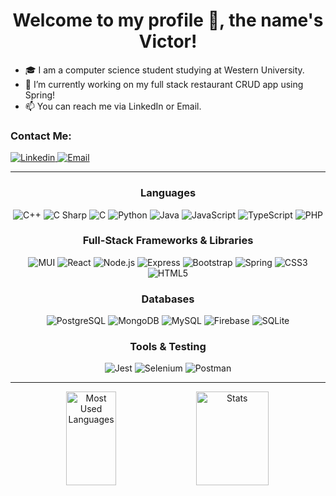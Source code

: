 <h1 align="center">Welcome to my profile 👋, the name's Victor!</h1>

<!-- Intro -->
 - 🎓 I am a computer science student studying at Western University.
 - 🔭 I’m currently working on my full stack restaurant CRUD app using Spring!
 - 📫 You can reach me via LinkedIn or Email.

<!-- Contacts -->
<h3><b>Contact Me:</b></h3>
<div align="left">
    <a href="https://www.linkedin.com/in/victorziweili/" rel="noreferrer noopener" target="_blank">
        <img alt="Linkedin" src="https://img.shields.io/badge/LinkedIn-0A66C2?style=for-the-badge&logo=linkedin"/>
    </a>
    <a href="mailto:livictor@protonmail.com" rel="noreferrer noopener" target="_blank">
        <img alt="Email" src="https://img.shields.io/badge/Email-0078D4?style=for-the-badge&logo=Microsoft Outlook"/>
    </a>
</div>

---

<!-- Tech stack -->
<!--Languages-->
<h3 align="center"><b>Languages</b></h3>
<div align="center">
    <img alt="C++" src="https://img.shields.io/badge/C++-00599C?style=for-the-badge&logo=C%2B%2B"/>
    <img alt="C Sharp" src="https://img.shields.io/badge/C Sharp-239120?style=for-the-badge&logo=C Sharp"/>
    <img alt="C" src="https://img.shields.io/badge/C-00599C?style=for-the-badge&logo=C"/>
    <img alt="Python" src="https://img.shields.io/badge/python-3670A0?style=for-the-badge&logo=python&logoColor=ffdd54"/>
    <img alt="Java" src="https://img.shields.io/badge/java-%23ED8B00.svg?style=for-the-badge&logo=java&logoColor=white"/> 
    <img alt="JavaScript" src="https://img.shields.io/badge/JavaScript-333?style=for-the-badge&logo=JavaScript"/>
    <img alt="TypeScript" src="https://img.shields.io/badge/typescript-%23007ACC.svg?style=for-the-badge&logo=typescript&logoColor=white"/>
    <img alt="PHP" src="https://img.shields.io/badge/php-%23777BB4.svg?style=for-the-badge&logo=php&logoColor=white"/>
</div>

<!--Frameworks-->
<h3 align="center"><b>Full-Stack Frameworks & Libraries</b></h3>
<div align="center">
    <img alt="MUI" src="https://img.shields.io/badge/MUI-eeeeee?style=for-the-badge&logo=MUI"/>
    <img alt="React" src="https://img.shields.io/badge/React-0059ae?style=for-the-badge&logo=react"/>
    <img alt="Node.js" src="https://img.shields.io/badge/node.js-6DA55F?style=for-the-badge&logo=node.js&logoColor=white"/>
    <img alt="Express" src="https://img.shields.io/badge/Express-000000?style=for-the-badge&logo=Express"/>
    <img alt="Bootstrap" src="https://img.shields.io/badge/bootstrap-%23563D7C.svg?style=for-the-badge&logo=bootstrap&logoColor=white"/>
    <img alt="Spring" src="https://img.shields.io/badge/spring-%236DB33F.svg?style=for-the-badge&logo=spring&logoColor=green&color=white"/>
    <img alt="CSS3" src="https://img.shields.io/badge/css3-%231572B6.svg?style=for-the-badge&logo=css3&logoColor=white"/>
    <img alt="HTML5" src="https://img.shields.io/badge/html5-%23E34F26.svg?style=for-the-badge&logo=html5&logoColor=white"
</div>

<!--Tools-->
<h3 align="center"><b>Databases</b></h3>
<div align="center">
    <img alt="PostgreSQL" src="https://img.shields.io/badge/postgres-%23316192.svg?style=for-the-badge&logo=postgresql&logoColor=white"/>
    <img alt="MongoDB" src="https://img.shields.io/badge/MongoDB-%234ea94b.svg?style=for-the-badge&logo=mongodb&logoColor=white"/>
    <img alt="MySQL" src="https://img.shields.io/badge/mysql-%2300f.svg?style=for-the-badge&logo=mysql&logoColor=white"/>    
    <img alt="Firebase" src="https://img.shields.io/badge/Firebase-333?style=for-the-badge&logo=Firebase"/>
    <img alt="SQLite" src="https://img.shields.io/badge/SQLite-003B57?style=for-the-badge&logo=SQLite"/>
</div>

<!--Tools-->
<h3 align="center"><b>Tools & Testing</b></h3>
<div align="center">
    <img alt="Jest" src="https://img.shields.io/badge/-jest-%23C21325?style=for-the-badge&logo=jest&logoColor=white"/>
    <img alt="Selenium" src="https://img.shields.io/badge/-selenium-%43B02A?style=for-the-badge&logo=selenium&logoColor=white"/>
    <img alt="Postman" src="https://img.shields.io/badge/Postman-FF6C37?style=for-the-badge&logo=postman&logoColor=white"/>
</div>

---

<!--Read Me Lang Stats-->
<div align="center">
    <img alt="Most Used Languages" src="https://github-readme-stats.vercel.app/api/top-langs/?username=gglue&layout=compact&theme=blue" width="40%" height="150px">
    <!-- Commit Stats -->
    <img src="https://github-readme-stats.vercel.app/api?username=gglue&count_private=true&show_icons=true&theme=blue&include_all_commits=true" alt="Stats" width="48%" height="150px">
</div>
